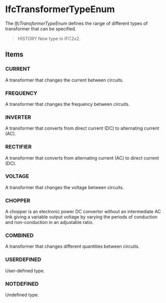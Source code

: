 # IfcTransformerTypeEnum

The _IfcTransformerTypeEnum_ defines the range of different types of transformer that can be specified.<!-- end of definition -->

> HISTORY  New type in IFC2x2.

## Items

### CURRENT
A transformer that changes the current between circuits.

### FREQUENCY
A transformer that changes the frequency between circuits.

### INVERTER
A transformer that converts from direct current (DC) to alternating current (AC).

### RECTIFIER
A transformer that converts from alternating current (AC) to direct current (DC).

### VOLTAGE
A transformer that changes the voltage between circuits.

### CHOPPER
A chopper is an electronic power DC convertor without an intermediate AC link giving a variable output voltage by varying the periods of conduction and non-conduction in an adjustable ratio.

### COMBINED
A transformer that changes different quantities<b> </b>between circuits.

### USERDEFINED
User-defined type.

### NOTDEFINED
Undefined type.
